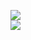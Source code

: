 [![](https://img.shields.io/badge/Made%20With-Github%20Spray-lightgrey.svg?style=for-the-badge&logo=github)](https://github.com/Annihil/github-spray#15263)  
[![](https://i.imgur.com/2DrTn0Z.gif)](https://github.com/Annihil/github-spray)